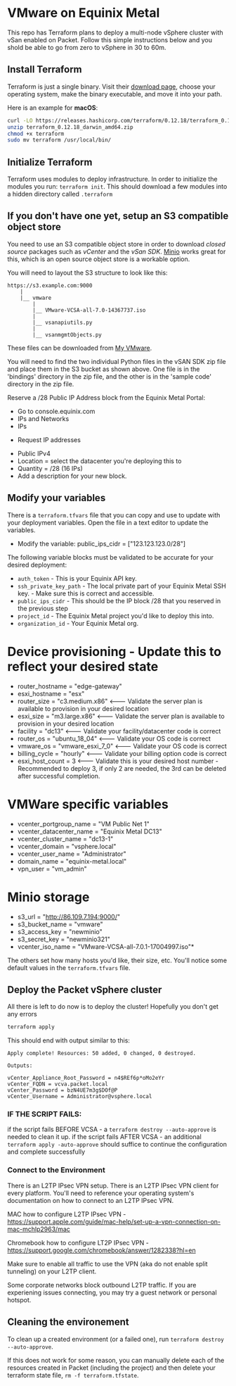 # VMware on Equinix Metal
This repo has Terraform plans to deploy a multi-node vSphere cluster with vSan enabled on Packet. Follow this simple instructions below and you shold be able to go from zero to vSphere in 30 to 60m.

## Install Terraform 
Terraform is just a single binary.  Visit their [download page](https://www.terraform.io/downloads.html), choose your operating system, make the binary executable, and move it into your path. 
 
Here is an example for **macOS**: 
```bash 
curl -LO https://releases.hashicorp.com/terraform/0.12.18/terraform_0.12.18_darwin_amd64.zip 
unzip terraform_0.12.18_darwin_amd64.zip 
chmod +x terraform 
sudo mv terraform /usr/local/bin/ 
``` 
## Initialize Terraform 
Terraform uses modules to deploy infrastructure. In order to initialize the modules you run: `terraform init`. This should download a few modules into a hidden directory called `.terraform` 

## If you don't have one yet, setup an S3 compatible object store
You need to use an S3 compatible object store in order to download *closed source* packages such as *vCenter* and the *vSan SDK*. [Minio](http://minio.io) works great for this, which is an open source object store is a workable option.

You will need to layout the S3 structure to look like this:
``` 
https://s3.example.com:9000 
    | 
    |__ vmware 
        | 
        |__ VMware-VCSA-all-7.0-14367737.iso
        | 
        |__ vsanapiutils.py
        | 
        |__ vsanmgmtObjects.py
``` 

These files can be downloaded from [My VMware](http://my.vmware.com).


You will need to find the two individual Python files in the vSAN SDK zip file and place them in the S3 bucket as shown above. One file is in the 'bindings' directory in the zip file, and the other is in the 'sample code' directory in the zip file.

Reserve a /28 Public IP Address block from the Equinix Metal Portal:

* Go to console.equinix.com
* IPs and Networks
* IPs
+ Request IP addresses
* Public IPv4
* Location = select the datacenter you're deploying this to
* Quantity = /28 (16 IPs)
* Add a description for your new block.


## Modify your variables 
There is a `terraform.tfvars` file that you can copy and use to update with your deployment variables. Open the file in a text editor to update the variables.

* Modify the variable: public_ips_cidr = ["123.123.123.0/28"]

The following variable blocks must be validated to be accurate for your desired deployment:

* `auth_token` - This is your Equinix API key.
* `ssh_private_key_path` - The local private part of your Equinix Metal SSH key. - Make sure this is correct and accessible.
* `public_ips_cidr` - This should be the IP block /28 that you reserved in the previous step
* `project_id` - The Equinix Metal project you'd like to deploy this into.
* `organization_id` - Your Equinix Metal org.

# Device provisioning - Update this to reflect your desired state
* router_hostname = "edge-gateway"
* esxi_hostname = "esx"
* router_size = "c3.medium.x86"     <--- Validate the server plan is available to provision in your desired location
* esxi_size = "m3.large.x86"        <--- Validate the server plan is available to provision in your desired location
* facility = "dc13"                 <--- Validate your facility/datacenter code is correct
* router_os = "ubuntu_18_04"        <--- Validate your OS code is correct
* vmware_os = "vmware_esxi_7_0"     <--- Validate your OS code is correct
* billing_cycle = "hourly"          <--- Validate your billing option code is correct
* esxi_host_count = 3               <--- Validate this is your desired host number - Recommended to deploy 3, if only 2 are needed, the 3rd can be deleted after successful completion.

# VMWare specific variables
* vcenter_portgroup_name  = "VM Public Net 1"
* vcenter_datacenter_name = "Equinix Metal DC13"
* vcenter_cluster_name = "dc13-1"
* vcenter_domain = "vsphere.local"
* vcenter_user_name = "Administrator"
* domain_name = "equinix-metal.local"
* vpn_user = "vm_admin"

# Minio storage
* s3_url = "http://86.109.7.194:9000/"
* s3_bucket_name = "vmware"
* s3_access_key = "newminio"
* s3_secret_key = "newminio321"
* vcenter_iso_name = "VMware-VCSA-all-7.0.1-17004997.iso"*


The others set how many hosts you'd like, their size, etc. You'll notice some default values in the `terraform.tfvars` file.
 
## Deploy the Packet vSphere cluster 
 
All there is left to do now is to deploy the cluster! Hopefully you don't get any errors
```bash 
terraform apply
``` 
This should end with output similar to this:

``` 
Apply complete! Resources: 50 added, 0 changed, 0 destroyed. 
 
Outputs: 
 
vCenter_Appliance_Root_Password = n4$REf6p*oMo2eYr 
vCenter_FQDN = vcva.packet.local 
vCenter_Password = bzN4UE7m3g$DOf@P 
vCenter_Username = Administrator@vsphere.local 
``` 
 
### IF THE SCRIPT FAILS:

if the script fails BEFORE VCSA - a `terraform destroy --auto-approve` is needed to clean it up. 
if the script fails AFTER VCSA - an additional `terraform apply -auto-approve` should suffice to continue the configuration and complete successfully

### Connect to the Environment

There is an L2TP IPsec VPN setup. There is an L2TP IPsec VPN client for every platform. You'll need to reference your operating system's documentation on how to connect to an L2TP IPsec VPN.

MAC how to configure L2TP IPsec VPN - https://support.apple.com/guide/mac-help/set-up-a-vpn-connection-on-mac-mchlp2963/mac

Chromebook how to configure LT2P IPsec VPN - https://support.google.com/chromebook/answer/1282338?hl=en

Make sure to enable all traffic to use the VPN (aka do not enable split tunneling) on your L2TP client.

Some corporate networks block outbound L2TP traffic. If you are experiening issues connecting, you may try a guest network or personal hotspot.

## Cleaning the environement
To clean up a created environment (or a failed one), run `terraform destroy --auto-approve`.

If this does not work for some reason, you can manually delete each of the resources created in Packet (including the project) and then delete your terraform state file, `rm -f terraform.tfstate`.
